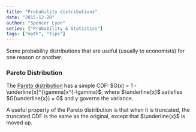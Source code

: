 ```yaml
---
title: "Probability distributions"
date: "2015-12-28"
author: "Spencer Lyon"
series: ["Probability & Statistics"]
tags: ["math", "tips"]
---
```


Some probability distributions that are useful (usually to economists) for one reason or another.

### Pareto Distribution

The [Pareto distribution](https://en.wikipedia.org/wiki/Pareto_distribution) has a simple CDF: $G(x) = 1 - \underline{x}^{\gamma}x^{-\gamma}$, where $\underline{x}$ satisfies $G(\underline{x}) = 0$ and $\gamma$ governs the variance.

A useful property of the Pareto distribution is that when it is truncated, the truncated CDF is the same as the original, except that $\underline{x}$ is moved up.
